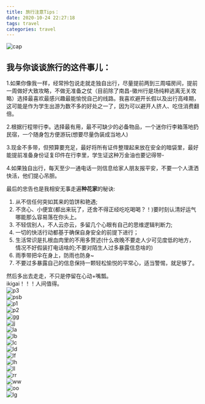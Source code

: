 ```yaml
---
title: 旅行注意Tips：
date: 2020-10-24 22:27:18
tags: travel
categories: travel
---
```



![cap](cap.jpg)


## 我与你谈谈旅行的这件事儿：  

1.如果你像我一样，经常拎包说走就走独自出行，尽量提前两到三周喵房间，提前一周做好大致攻略，不做无准备之仗（目前除了南昌-徽州行是场纯粹逃离无关攻略）选择最喜欢最感兴趣最能愉悦自己的线路。我喜欢避开长假以及出行高峰期，这可能是作为学生出游为数不多的好处之一了，因为可以避开人挤人、吃住消费翻倍。

2.根据行程带行李。选择最有用，最不可缺少的必备物品，一个迷你行李箱落地扔民宿，一个随身包方便游玩(想要尽量伪装成当地人)

3.现金不多带，但预算要充足，最好将所有证件整理起来放在安全的暗袋里，最好能提前准备身份证复印件在行李里，学生证这种万金油也要记得带-

4.如果独自出行，每天至少一通电话一则信息给家人朋友报平安，不要一个人潇洒快活，他们提心吊胆。

最后的忠告也是我相安无事走遍**种花家**的秘诀:
 1. 从不信任何突如其来的馅饼和艳遇;
 2. 不贪心、小便宜(都出来玩了，还舍不得正经吃吃喝喝？！)要时刻认清好运气哪能那么容易落在你头上。
 3. 不轻信别人，不人云亦云，多留几个心眼有自己的思维逻辑判断力;
 4. 一切的快活行动都基于确保自身安全的前提下进行；
 5. 生活常识是扎根血肉里的不用多赘述(什么夜晚不要走人少可见度低的地方，情况不好假装打电话啥的;不要对陌生人过多暴露信息啥的) 
 6. 雨季带把伞在身上，防雨也防身~
 7. 不要过多暴露自己的信息保持一颗轻松愉悦的平常心，适当警惕，就足够了。  

然后多出去走走，不只是停留在心动+嘴瓢。  
ikigai！！！人间值得。  
![p3](p3.jpg)  
![psb](psb.jpg)  
![p1](p1.jpg)  
![p2](p2.jpg)    
![gg](gg.jpg)  
![jj](jj.jpg)   
![la](la.jpg)  
![lb](lb.jpg)  
![lc](lc.jpg)  
![ld](ld.jpg)  
![lf](lf.jpg)  
![lh](lh.jpg)  
![ll](ll.jpg)  
![rr](rr.jpg)  
![ww](ww.jpg)  
![oo](oo.jpg)  
![lg](lg.jpg)